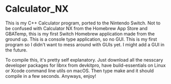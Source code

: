 # Calculator_NX
This is my C++ Calculator program, ported to the Nintendo Switch. Not to be confused with Calculator NX from the Homebrew App Store and GBATemp, this is my first Switch Homebrew application made from the ground up.
This is a console type application, so no GUI. This is my first program so I didn't want to mess around with GUIs yet. I might add a GUI in the future.

To compile this, it's pretty self explanatory. Just download all the nesscary developer packages for libnx from devkitpro, have build-essentials on Linux or Xcode command line utils on macOS. Then type make and it should compile in a few seconds. Anyways, enjoy!
